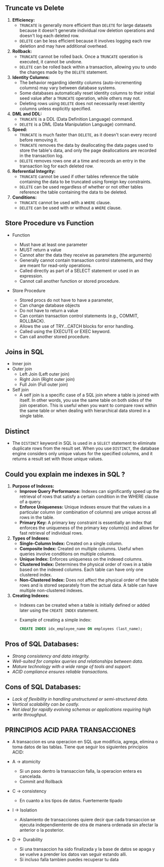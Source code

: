 ## Truncate vs Delete

1. **Efficiency:**
    - `TRUNCATE` is generally more efficient than `DELETE` for large datasets because it doesn't generate individual row deletion operations and doesn't log each deleted row.
    - `DELETE` can be less efficient because it involves logging each row deletion and may have additional overhead.
2. **Rollback:**
    - `TRUNCATE` cannot be rolled back. Once a `TRUNCATE` operation is executed, it cannot be undone.
    - `DELETE` can be rolled back within a transaction, allowing you to undo the changes made by the `DELETE` statement.
3. **Identity Columns:**
    - The behavior regarding identity columns (auto-incrementing columns) may vary between database systems.
    - Some databases automatically reset identity columns to their initial seed value after a `TRUNCATE` operation, while others may not.
    - Deleting rows using `DELETE` does not necessarily reset identity columns unless explicitly specified.
4. **DML and DDL:**
    - `TRUNCATE` is a DDL (Data Definition Language) command.
    - `DELETE` is a DML (Data Manipulation Language) command.
5. **Speed:**
    - `TRUNCATE` is much faster than `DELETE`, as it doesn't scan every record before removing it.
    - `TRUNCATE` removes the data by deallocating the data pages used to store the table's data, and only the page deallocations are recorded in the transaction log.
    - `DELETE` removes rows one at a time and records an entry in the transaction log for each deleted row.
6. **Referential Integrity:** 
    - `TRUNCATE` cannot be used if other tables reference the table containing the data to be truncated using foreign key constraints.
    - `DELETE` can be used regardless of whether or not other tables reference the table containing the data to be deleted.
7. **Conditions:**
    - `TRUNCATE` cannot be used with a `WHERE` clause.
    - `DELETE` can be used with or without a `WHERE` clause.

## Store Procedure vs Function

- Function
    - Must have at least one parameter
    - MUST return a value
    - Cannot alter the data they receive as parameters (the arguments)
    - Generally cannot contain transaction control statements, and they are meant for read-only operations.
    - Called directly as part of a SELECT statement or used in an expression.
    - Cannot call another function or stored procedure.

- Store Procedure
    - Stored procs do not have to have a parameter,
    - Can change database objects
    - Do not have to return a value
    - Can contain transaction control statements (e.g., COMMIT, ROLLBACK).
    - Allows the use of TRY...CATCH blocks for error handling.
    - Called using the EXECUTE or EXEC keyword.
    - Can call another stored procedure.

## Joins in SQL

- Inner join
- Outer join
    - Left Join  (Left outer join)
    - Right Join (Right outer join)
    - Full Join (Full outer join)
- Self join
    - A self join is a specific case of a SQL join where a table is joined with itself. In other words, you use the same table on both sides of the join operation. This is useful when you want to compare rows within the same table or when dealing with hierarchical data stored in a single table.

## Distinct

- The `DISTINCT` keyword in SQL is used in a `SELECT` statement to eliminate duplicate rows from the result set. When you use `DISTINCT`, the database engine considers only unique values for the specified columns, and it returns a result set with those unique values.

## Could you explain me indexes in SQL ?

1. **Purpose of Indexes:**
    - **Improve Query Performance:** Indexes can significantly speed up the retrieval of rows that satisfy a certain condition in the WHERE clause of a query.
    - **Enforce Uniqueness:** Unique indexes ensure that the values in a particular column (or combination of columns) are unique across all rows in the table.
    - **Primary Key:** A primary key constraint is essentially an index that enforces the uniqueness of the primary key column(s) and allows for fast retrieval of individual rows.
2. **Types of Indexes:**
    - **Single-Column Index:** Created on a single column.
    - **Composite Index:** Created on multiple columns. Useful when queries involve conditions on multiple columns.
    - **Unique Index:** Enforces uniqueness on the indexed columns.
    - **Clustered Index:** Determines the physical order of rows in a table based on the indexed columns. Each table can have only one clustered index.
    - **Non-Clustered Index:** Does not affect the physical order of the table rows and is stored separately from the actual data. A table can have multiple non-clustered indexes.
3. **Creating Indexes:**
    - Indexes can be created when a table is initially defined or added later using the `CREATE INDEX` statement.
    - Example of creating a simple index:

        ```sql
        CREATE INDEX idx_employee_name ON employees (last_name);
        ```

## Pros of SQL Databases:

- *Strong consistency and data integrity.*
- *Well-suited for complex queries and relationships between data.*
- *Mature technology with a wide range of tools and support.*
- *ACID compliance ensures reliable transactions.*

## Cons of SQL  Databases:

- *Lack of flexibility in handling unstructured or semi-structured data.*
- *Vertical scalability can be costly.*
- *Not ideal for rapidly evolving schemas or applications requiring high write throughput.*

## PRINCIPIOS ACID PARA TRANSACCIONES

- A transaccion es una operacion en SQL que modificia, agrega, elimina o toma datos de las tablas. Tiene que seguir los siguientes principios ACID:

- A -> atomicity
    - Si un paso dentro la transaccion falla, la operacion entera es cancelada.
    - Commit and Rollback

- C -> consistency
    - En cuanto a los tipos de datos. Fuertemente tipado

- I -> Isolation
    - Aislamiento de transacciones quiere decir que cada transaccion se ejecuta independiemtente de otra de manera ordenada sin afectar la anterior o la posterior.

- D ->  Durability
    - Si una transaccion ha sido finalizada y la base de datos se apaga y se vuelve a prender los datos van seguir estando alli.
    - Si incluso falla tambien puedes recuperar tu data
